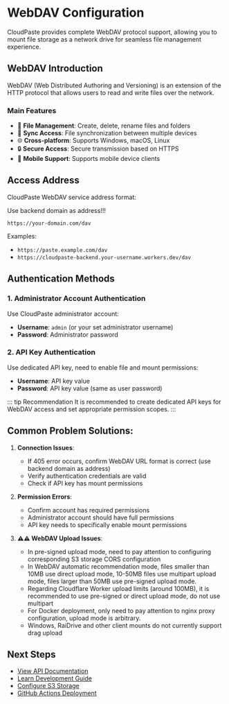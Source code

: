 # WebDAV Configuration

CloudPaste provides complete WebDAV protocol support, allowing you to mount file storage as a network drive for seamless file management experience.

## WebDAV Introduction

WebDAV (Web Distributed Authoring and Versioning) is an extension of the HTTP protocol that allows users to read and write files over the network.

### Main Features

- 📁 **File Management**: Create, delete, rename files and folders
- 🔄 **Sync Access**: File synchronization between multiple devices
- 🌐 **Cross-platform**: Supports Windows, macOS, Linux
- 🔒 **Secure Access**: Secure transmission based on HTTPS
- 📱 **Mobile Support**: Supports mobile device clients

## Access Address

CloudPaste WebDAV service address format:

Use backend domain as address!!!

```
https://your-domain.com/dav
```

Examples:

- `https://paste.example.com/dav`
- `https://cloudpaste-backend.your-username.workers.dev/dav`

## Authentication Methods

### 1. Administrator Account Authentication

Use CloudPaste administrator account:

- **Username**: `admin` (or your set administrator username)
- **Password**: Administrator password

### 2. API Key Authentication

Use dedicated API key, need to enable file and mount permissions:

- **Username**: API key value
- **Password**: API key value (same as user password)

::: tip Recommendation
It is recommended to create dedicated API keys for WebDAV access and set appropriate permission scopes.
:::

## Common Problem Solutions:

1. **Connection Issues**:

   - If 405 error occurs, confirm WebDAV URL format is correct (use backend domain as address)
   - Verify authentication credentials are valid
   - Check if API key has mount permissions

2. **Permission Errors**:

   - Confirm account has required permissions
   - Administrator account should have full permissions
   - API key needs to specifically enable mount permissions

3. **⚠️⚠️ WebDAV Upload Issues**:

   - In pre-signed upload mode, need to pay attention to configuring corresponding S3 storage CORS configuration
   - In WebDAV automatic recommendation mode, files smaller than 10MB use direct upload mode, 10-50MB files use multipart upload mode, files larger than 50MB use pre-signed upload mode.
   - Regarding Cloudflare Worker upload limits (around 100MB), it is recommended to use pre-signed or direct upload mode, do not use multipart
   - For Docker deployment, only need to pay attention to nginx proxy configuration, upload mode is arbitrary.
   - Windows, RaiDrive and other client mounts do not currently support drag upload

## Next Steps

- [View API Documentation](/en/api/)
- [Learn Development Guide](/en/development/)
- [Configure S3 Storage](/en/guide/s3-config)
- [GitHub Actions Deployment](/en/guide/deploy-github-actions)
